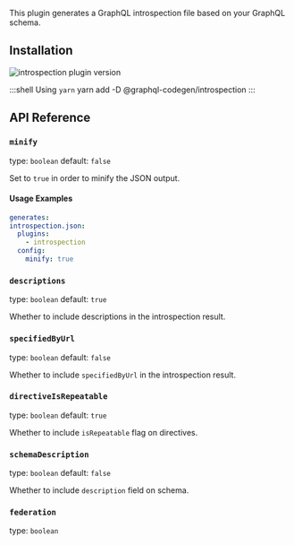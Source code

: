 This plugin generates a GraphQL introspection file based on your GraphQL schema.

## Installation



<img alt="introspection plugin version" src="https://img.shields.io/npm/v/@graphql-codegen/introspection?color=%23e15799&label=plugin&nbsp;version&style=for-the-badge"/>


    
:::shell Using `yarn`
    yarn add -D @graphql-codegen/introspection
:::

## API Reference

### `minify`

type: `boolean`
default: `false`

Set to `true` in order to minify the JSON output.

#### Usage Examples

```yml
generates:
introspection.json:
  plugins:
    - introspection
  config:
    minify: true
```

### `descriptions`

type: `boolean`
default: `true`

Whether to include descriptions in the introspection result.


### `specifiedByUrl`

type: `boolean`
default: `false`

Whether to include `specifiedByUrl` in the introspection result.


### `directiveIsRepeatable`

type: `boolean`
default: `true`

Whether to include `isRepeatable` flag on directives.


### `schemaDescription`

type: `boolean`
default: `false`

Whether to include `description` field on schema.


### `federation`

type: `boolean`

